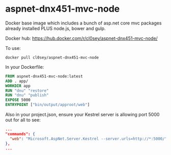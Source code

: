 # aspnet-dnx451-mvc-node
Docker base image which includes a bunch of asp.net core mvc packages already installed PLUS node.js, bower and gulp.

Docker hub: https://hub.docker.com/r/cl0sey/aspnet-dnx451-mvc-node/

To use:
```
docker pull cl0sey/aspnet-dnx451-mvc-node
```

In your Dockerfile:
```dockerfile
FROM aspnet-dnx451-mvc-node:latest
ADD . app/
WORKDIR app
RUN "dnu" "restore"
RUN "dnu" "publish"
EXPOSE 5000
ENTRYPOINT ["bin/output/approot/web"]
```

Also in your project.json, ensure your Kestrel server is allowing port 5000 out for all to see:
```json
...
"commands": {
  "web": "Microsoft.AspNet.Server.Kestrel --server.urls=http://*:5000/"
},
...
```
